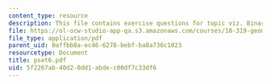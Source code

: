 ```yaml
---
content_type: resource
description: This file contains exercise questions for topic viz. Binary Space Partitions.
file: https://ol-ocw-studio-app-qa.s3.amazonaws.com/courses/18-319-geometric-combinatorics-fall-2005/5f2267ab40d20dd1abdec00df7c33df6_pset6.pdf
file_type: application/pdf
parent_uid: 0affbb8a-ec46-6278-bebf-ba8a736c1023
resourcetype: Document
title: pset6.pdf
uid: 5f2267ab-40d2-0dd1-abde-c00df7c33df6
---
```

